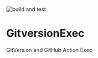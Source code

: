 ![build and test](https://github.com/wjl0814/GitversionExec/workflows/build%20and%20test/badge.svg)


# GitversionExec
GitVersion and GitHub Action Exec
